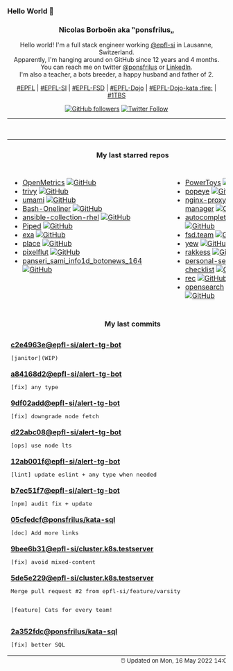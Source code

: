 ### Hello World 👋

<p align="center">
  <!-- use https://avatars.githubusercontent.com/u/176002?v=4 for your default github picture 
  <img src="https://raw.githubusercontent.com/ponsfrilus/ponsfrilus/master/img/ponsfrilus.png" title="Nicolas Borboën aka ‟ponsfrilus„" alt="Nicolas Borboën aka ‟ponsfrilus„" /> -->
  <h3 align="center">
    Nicolas Borboën aka ‟ponsfrilus„
  </h3>
  <p align="center">
    Hello world! I'm a full stack engineer working <a href="https://github.com/epfl-si">@epfl-si</a> in Lausanne, Switzerland.
    <br />Apparently, I'm hanging around on GitHub since 12 years and 4 months.
    <br />You can reach me on twitter <a href="https://twitter.com/ponsfrilus">@ponsfrilus</a> or <a href="http://linkedin.com/in/nicolasborboen">LinkedIn</a>.
    <br />I'm also a teacher, a bots breeder, a happy husband and father of 2.
  </p>
  <p align="center">
    <a href="https://www.epfl.ch">#EPFL</a> | 
    <a href="https://github.com/epfl-si/">#EPFL-SI</a> | 
    <a href="https://github.com/epfl-fsd">#EPFL-FSD</a> | 
    <a href="https://github.com/topics/epfl-dojo">#EPFL-Dojo</a> | 
    <a href="https://github.com/topics/epfl-dojo-kata">#EPFL-Dojo-kata :fire:</a> | 
    <a href="https://en.wikipedia.org/wiki/Indentation_style#Variant:_1TBS_(OTBS)">#1TBS</a>
  </p>
  <p align="center">
    <a href="https://github.com/ponsfrilus"><img alt="GitHub followers" src="https://img.shields.io/github/followers/ponsfrilus?label=Follow%20me%20on%20github&style=social"></a>
    <a href="https://twitter.com/ponsfrilus"><img alt="Twitter Follow" src="https://img.shields.io/twitter/follow/ponsfrilus?label=follow%20me%20on%20twitter&style=social"></a>
  </p>
  </p><hr><table align="center">
<tr>
<td colspan="2" align="center"><h4>My last starred repos</h4></td>
</tr>
<tr>
<td valign="top">
<ul>
<li>
<a href="https://github.com/OpenObservability/OpenMetrics" title="Evolving the Prometheus exposition format into a standard." target="_blank">OpenMetrics</a>&nbsp;<a href="https://github.com/OpenObservability/OpenMetrics" title="Evolving the Prometheus exposition format into a standard." target="_blank"><img src="https://img.shields.io/github/stars/OpenObservability/OpenMetrics?style=social" alt="GitHub"></a>
</li>
<li>
<a href="https://github.com/aquasecurity/trivy" title="Scanner for vulnerabilities in container images, file systems, and Git repositories, as well as for configuration issues and hard-coded secrets" target="_blank">trivy</a>&nbsp;<a href="https://github.com/aquasecurity/trivy" title="Scanner for vulnerabilities in container images, file systems, and Git repositories, as well as for configuration issues and hard-coded secrets" target="_blank"><img src="https://img.shields.io/github/stars/aquasecurity/trivy?style=social" alt="GitHub"></a>
</li>
<li>
<a href="https://github.com/mikecao/umami" title="Umami is a simple, fast, privacy-focused alternative to Google Analytics." target="_blank">umami</a>&nbsp;<a href="https://github.com/mikecao/umami" title="Umami is a simple, fast, privacy-focused alternative to Google Analytics." target="_blank"><img src="https://img.shields.io/github/stars/mikecao/umami?style=social" alt="GitHub"></a>
</li>
<li>
<a href="https://github.com/onceupon/Bash-Oneliner" title="A collection of handy Bash One-Liners and terminal tricks for data processing and Linux system maintenance." target="_blank">Bash-Oneliner</a>&nbsp;<a href="https://github.com/onceupon/Bash-Oneliner" title="A collection of handy Bash One-Liners and terminal tricks for data processing and Linux system maintenance." target="_blank"><img src="https://img.shields.io/github/stars/onceupon/Bash-Oneliner?style=social" alt="GitHub"></a>
</li>
<li>
<a href="https://github.com/epfl-si/ansible-collection-rhel" title="Collection of Ansible roles to setup and manage components of RHEL like ntp, sshd, users, ... " target="_blank">ansible-collection-rhel</a>&nbsp;<a href="https://github.com/epfl-si/ansible-collection-rhel" title="Collection of Ansible roles to setup and manage components of RHEL like ntp, sshd, users, ... " target="_blank"><img src="https://img.shields.io/github/stars/epfl-si/ansible-collection-rhel?style=social" alt="GitHub"></a>
</li>
<li>
<a href="https://github.com/TeamPiped/Piped" title="An alternative privacy-friendly YouTube frontend which is efficient by design." target="_blank">Piped</a>&nbsp;<a href="https://github.com/TeamPiped/Piped" title="An alternative privacy-friendly YouTube frontend which is efficient by design." target="_blank"><img src="https://img.shields.io/github/stars/TeamPiped/Piped?style=social" alt="GitHub"></a>
</li>
<li>
<a href="https://github.com/ogham/exa" title="A modern replacement for ‘ls’." target="_blank">exa</a>&nbsp;<a href="https://github.com/ogham/exa" title="A modern replacement for ‘ls’." target="_blank"><img src="https://img.shields.io/github/stars/ogham/exa?style=social" alt="GitHub"></a>
</li>
<li>
<a href="https://github.com/dynastic/place" title="An open-source recreation of Reddit's /r/place. " target="_blank">place</a>&nbsp;<a href="https://github.com/dynastic/place" title="An open-source recreation of Reddit's /r/place. " target="_blank"><img src="https://img.shields.io/github/stars/dynastic/place?style=social" alt="GitHub"></a>
</li>
<li>
<a href="https://github.com/defnull/pixelflut" title="Multiplayer canvas" target="_blank">pixelflut</a>&nbsp;<a href="https://github.com/defnull/pixelflut" title="Multiplayer canvas" target="_blank"><img src="https://img.shields.io/github/stars/defnull/pixelflut?style=social" alt="GitHub"></a>
</li>
<li>
<a href="https://github.com/Azecko/panseri_sami_info1d_botonews_164" title="Repository pour le module 164" target="_blank">panseri_sami_info1d_botonews_164</a>&nbsp;<a href="https://github.com/Azecko/panseri_sami_info1d_botonews_164" title="Repository pour le module 164" target="_blank"><img src="https://img.shields.io/github/stars/Azecko/panseri_sami_info1d_botonews_164?style=social" alt="GitHub"></a>
</li>
</ul>
<img width="450" height="1" /></td>
<td valign="top">
<ul>
<li>
<a href="https://github.com/microsoft/PowerToys" title="Windows system utilities to maximize productivity" target="_blank">PowerToys</a>&nbsp;<a href="https://github.com/microsoft/PowerToys" title="Windows system utilities to maximize productivity" target="_blank"><img src="https://img.shields.io/github/stars/microsoft/PowerToys?style=social" alt="GitHub"></a>
</li>
<li>
<a href="https://github.com/derailed/popeye" title="👀 A Kubernetes cluster resource sanitizer" target="_blank">popeye</a>&nbsp;<a href="https://github.com/derailed/popeye" title="👀 A Kubernetes cluster resource sanitizer" target="_blank"><img src="https://img.shields.io/github/stars/derailed/popeye?style=social" alt="GitHub"></a>
</li>
<li>
<a href="https://github.com/NginxProxyManager/nginx-proxy-manager" title="Docker container for managing Nginx proxy hosts with a simple, powerful interface" target="_blank">nginx-proxy-manager</a>&nbsp;<a href="https://github.com/NginxProxyManager/nginx-proxy-manager" title="Docker container for managing Nginx proxy hosts with a simple, powerful interface" target="_blank"><img src="https://img.shields.io/github/stars/NginxProxyManager/nginx-proxy-manager?style=social" alt="GitHub"></a>
</li>
<li>
<a href="https://github.com/withfig/autocomplete" title="Fig adds autocomplete to your terminal." target="_blank">autocomplete</a>&nbsp;<a href="https://github.com/withfig/autocomplete" title="Fig adds autocomplete to your terminal." target="_blank"><img src="https://img.shields.io/github/stars/withfig/autocomplete?style=social" alt="GitHub"></a>
</li>
<li>
<a href="https://github.com/epfl-fsd/fsd.team" title="null" target="_blank">fsd.team</a>&nbsp;<a href="https://github.com/epfl-fsd/fsd.team" title="null" target="_blank"><img src="https://img.shields.io/github/stars/epfl-fsd/fsd.team?style=social" alt="GitHub"></a>
</li>
<li>
<a href="https://github.com/yewstack/yew" title="Rust / Wasm framework for building client web apps" target="_blank">yew</a>&nbsp;<a href="https://github.com/yewstack/yew" title="Rust / Wasm framework for building client web apps" target="_blank"><img src="https://img.shields.io/github/stars/yewstack/yew?style=social" alt="GitHub"></a>
</li>
<li>
<a href="https://github.com/corneliusweig/rakkess" title="Review Access - kubectl plugin to show an access matrix for k8s server resources" target="_blank">rakkess</a>&nbsp;<a href="https://github.com/corneliusweig/rakkess" title="Review Access - kubectl plugin to show an access matrix for k8s server resources" target="_blank"><img src="https://img.shields.io/github/stars/corneliusweig/rakkess?style=social" alt="GitHub"></a>
</li>
<li>
<a href="https://github.com/Lissy93/personal-security-checklist" title="🔒 A curated checklist of 300+ tips for protecting digital security and privacy in 2022" target="_blank">personal-security-checklist</a>&nbsp;<a href="https://github.com/Lissy93/personal-security-checklist" title="🔒 A curated checklist of 300+ tips for protecting digital security and privacy in 2022" target="_blank"><img src="https://img.shields.io/github/stars/Lissy93/personal-security-checklist?style=social" alt="GitHub"></a>
</li>
<li>
<a href="https://github.com/Imbwbl/rec" title="rec is a linux command for recording your screen or a window with ffmpeg" target="_blank">rec</a>&nbsp;<a href="https://github.com/Imbwbl/rec" title="rec is a linux command for recording your screen or a window with ffmpeg" target="_blank"><img src="https://img.shields.io/github/stars/Imbwbl/rec?style=social" alt="GitHub"></a>
</li>
<li>
<a href="https://github.com/dewitt/opensearch" title="OpenSearch is a collection of simple formats for the sharing of search results." target="_blank">opensearch</a>&nbsp;<a href="https://github.com/dewitt/opensearch" title="OpenSearch is a collection of simple formats for the sharing of search results." target="_blank"><img src="https://img.shields.io/github/stars/dewitt/opensearch?style=social" alt="GitHub"></a>
</li>
</ul>
<img width="450" height="1" /></td>
</tr>
<tr>
<td colspan="2" align="center"><h4>My last commits</h4></td>
</tr>
<tr>
        <td colspan="2">
          <div><strong><a href="https://api.github.com/repos/epfl-si/alert-tg-bot/commits/c2e4963e6f9965aa9dc574c0903c4fd1afb3bf2c" title="2022-05-13T23:02:18.000+02:00" target="_blank">c2e4963e</a><a href="https://github.com/epfl-si">@epfl-si</a><a href="https://github.com/epfl-si/alert-tg-bot" title="null">/alert-tg-bot</a></strong></div>
          <pre>[janitor](WIP)</pre>
        </td>
        </tr><tr>
        <td colspan="2">
          <div><strong><a href="https://api.github.com/repos/epfl-si/alert-tg-bot/commits/a84168d2b6f164a60cb03ee9ad6e52809cd38cf6" title="2022-05-13T23:02:05.000+02:00" target="_blank">a84168d2</a><a href="https://github.com/epfl-si">@epfl-si</a><a href="https://github.com/epfl-si/alert-tg-bot" title="null">/alert-tg-bot</a></strong></div>
          <pre>[fix] any type</pre>
        </td>
        </tr><tr>
        <td colspan="2">
          <div><strong><a href="https://api.github.com/repos/epfl-si/alert-tg-bot/commits/9df02addf2fad6a138c2a4e1b4282f5a1978ce36" title="2022-05-13T23:01:40.000+02:00" target="_blank">9df02add</a><a href="https://github.com/epfl-si">@epfl-si</a><a href="https://github.com/epfl-si/alert-tg-bot" title="null">/alert-tg-bot</a></strong></div>
          <pre>[fix] downgrade node fetch</pre>
        </td>
        </tr><tr>
        <td colspan="2">
          <div><strong><a href="https://api.github.com/repos/epfl-si/alert-tg-bot/commits/d22abc088a7b54e423f1f3f752ec220c04cb6ca9" title="2022-05-13T18:56:26.000+02:00" target="_blank">d22abc08</a><a href="https://github.com/epfl-si">@epfl-si</a><a href="https://github.com/epfl-si/alert-tg-bot" title="null">/alert-tg-bot</a></strong></div>
          <pre>[ops] use node lts</pre>
        </td>
        </tr><tr>
        <td colspan="2">
          <div><strong><a href="https://api.github.com/repos/epfl-si/alert-tg-bot/commits/12ab001f048c0eff050e3e7f69ed504b6d82f56a" title="2022-05-13T18:53:29.000+02:00" target="_blank">12ab001f</a><a href="https://github.com/epfl-si">@epfl-si</a><a href="https://github.com/epfl-si/alert-tg-bot" title="null">/alert-tg-bot</a></strong></div>
          <pre>[lint] update eslint + any type when needed</pre>
        </td>
        </tr><tr>
        <td colspan="2">
          <div><strong><a href="https://api.github.com/repos/epfl-si/alert-tg-bot/commits/b7ec51f7bfe995aef85863609262593b4d111e31" title="2022-05-13T18:52:56.000+02:00" target="_blank">b7ec51f7</a><a href="https://github.com/epfl-si">@epfl-si</a><a href="https://github.com/epfl-si/alert-tg-bot" title="null">/alert-tg-bot</a></strong></div>
          <pre>[npm] audit fix + update</pre>
        </td>
        </tr><tr>
        <td colspan="2">
          <div><strong><a href="https://api.github.com/repos/ponsfrilus/kata-sql/commits/05cfedcff845dd1df1e95fa253f56af91a829953" title="2022-05-13T15:44:08.000+02:00" target="_blank">05cfedcf</a><a href="https://github.com/ponsfrilus">@ponsfrilus</a><a href="https://github.com/ponsfrilus/kata-sql" title="Kata : entraîner ses connaissances SQL en aidant le manager d'une discothèque">/kata-sql</a></strong></div>
          <pre>[doc] Add more links</pre>
        </td>
        </tr><tr>
        <td colspan="2">
          <div><strong><a href="https://api.github.com/repos/epfl-si/cluster.k8s.testserver/commits/9bee6b31be894bbcb8712d5f77f03cb216894cef" title="2022-05-11T18:29:42.000+02:00" target="_blank">9bee6b31</a><a href="https://github.com/epfl-si">@epfl-si</a><a href="https://github.com/epfl-si/cluster.k8s.testserver" title="A containerized node webserver to use as a test app on k8s">/cluster.k8s.testserver</a></strong></div>
          <pre>[fix] avoid mixed-content</pre>
        </td>
        </tr><tr>
        <td colspan="2">
          <div><strong><a href="https://api.github.com/repos/epfl-si/cluster.k8s.testserver/commits/5de5e229e3367c612d1b5143a218d7d026ba83e2" title="2022-05-09T13:29:15.000+02:00" target="_blank">5de5e229</a><a href="https://github.com/epfl-si">@epfl-si</a><a href="https://github.com/epfl-si/cluster.k8s.testserver" title="A containerized node webserver to use as a test app on k8s">/cluster.k8s.testserver</a></strong></div>
          <pre>Merge pull request #2 from epfl-si/feature/varsity

[feature] Cats for every team!</pre>
        </td>
        </tr><tr>
        <td colspan="2">
          <div><strong><a href="https://api.github.com/repos/ponsfrilus/kata-sql/commits/2a352fdca8a84a07f238d2a57dddbfc1ee550625" title="2022-05-06T12:18:08.000+02:00" target="_blank">2a352fdc</a><a href="https://github.com/ponsfrilus">@ponsfrilus</a><a href="https://github.com/ponsfrilus/kata-sql" title="Kata : entraîner ses connaissances SQL en aidant le manager d'une discothèque">/kata-sql</a></strong></div>
          <pre>[fix] better SQL</pre>
        </td>
        </tr><tfoot>
<tr>
<td colspan="2" align="right">
<img width="900" height="1" />
<small>⏰ Updated on Mon, 16 May 2022 14:00:03 GMT</small>
</td>
</tr>
</tfoot>
<br />
</table>

